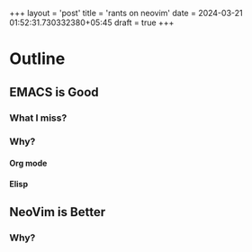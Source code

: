 +++
layout = 'post'
title = 'rants on neovim'
date = 2024-03-21 01:52:31.730332380+05:45
draft = true
+++

# Outline
## EMACS is Good
### What I miss?
### Why?
#### Org mode
#### Elisp
## NeoVim is Better
### Why?
